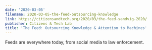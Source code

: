 ```yaml
---
date: '2020-03-05'
filename: 2020-03-05-the-feed-outsourcing-knowledge
link: https://citizensandtech.org/2020/03/the-feed-sandvig-2020/
publisher: Citizens & Tech Lab
title: 'The Feed: Outsourcing Knowledge & Attention to Machines'
---
```


Feeds are everywhere today, from social media to law enforcement.